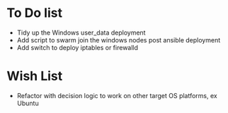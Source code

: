 # To Do list

  * Tidy up the Windows user_data deployment
  * Add script to swarm join the windows nodes post ansible deployment
  * Add switch to deploy iptables or firewalld

# Wish List

  * Refactor with decision logic to work on other target OS platforms, ex Ubuntu

